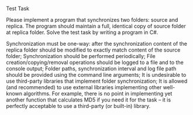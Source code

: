 Test Task

Please implement a program that synchronizes two folders: source and
replica. The program should maintain a full, identical copy of source
folder at replica folder. Solve the test task by writing a program in C#.

Synchronization must be one-way: after the synchronization content of the
replica folder should be modified to exactly match content of the source
folder;
Synchronization should be performed periodically;
File creation/copying/removal operations should be logged to a file and to the
console output;
Folder paths, synchronization interval and log file path should be provided
using the command line arguments;
It is undesirable to use third-party libraries that implement folder
synchronization;
It is allowed (and recommended) to use external libraries implementing other
well-known algorithms. For example, there is no point in implementing yet
another function that calculates MD5 if you need it for the task – it is perfectly
acceptable to use a third-party (or built-in) library.
